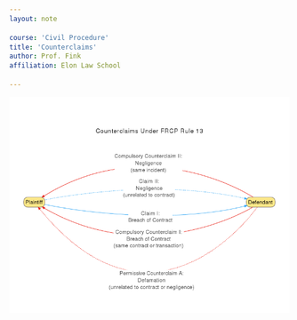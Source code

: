 ```yaml
---
layout: note

course: 'Civil Procedure'
title: 'Counterclaims'
author: Prof. Fink 
affiliation: Elon Law School 
  
---
```


![Civil Action Flowchart](../assets/materials/joinder/Counterclaims.png)